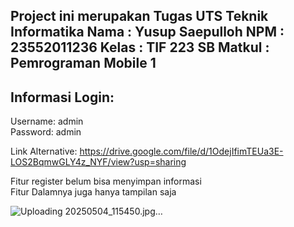 Project ini merupakan Tugas UTS Teknik Informatika
Nama      : Yusup Saepulloh
NPM       : 23552011236
Kelas     : TIF 223 SB
Matkul    :  Pemrograman Mobile 1
-------------------------------------------------------

Informasi Login:
-------------------------------------------------------

Username: admin \
Password: admin

Link Alternative: https://drive.google.com/file/d/1OdejIfimTEUa3E-LOS2BqmwGLY4z_NYF/view?usp=sharing

Fitur register belum bisa menyimpan informasi \
Fitur Dalamnya juga hanya tampilan saja

![Uploading 20250504_115450.jpg…]()


